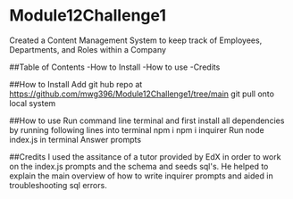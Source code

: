 # Module12Challenge1
Created a Content Management System to keep track of Employees, Departments, and Roles within a Company

##Table of Contents
-How to Install
-How to use
-Credits

##How to Install
Add git hub repo at https://github.com/mwg396/Module12Challenge1/tree/main
git pull onto local system

##How to use
Run command line terminal and first install all dependencies by running following lines into terminal
  npm i 
  npm i inquirer
Run node index.js in terminal
Answer prompts

##Credits
I used the assitance of a tutor provided by EdX in order to work on the index.js prompts and the schema and seeds sql's. He helped to explain the main overview of how to write inquirer prompts and aided in troubleshooting sql errors.
